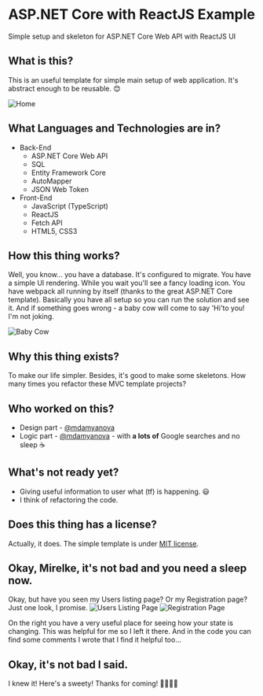 # ASP.NET Core with ReactJS Example
Simple setup and skeleton for ASP.NET Core Web API with ReactJS UI

## What is this?
This is an useful template for simple main setup of web application. It's abstract enough to be reusable. 😊

![Home](https://imgur.com/T2rz850.jpg)

## What Languages and Technologies are in? 
- Back-End 
  - ASP.NET Core Web API
  - SQL
  - Entity Framework Core
  - AutoMapper
  - JSON Web Token
- Front-End
  - JavaScript (TypeScript)
  - ReactJS
  - Fetch API
  - HTML5, CSS3

## How this thing works?
Well, you know... you have a database. It's configured to migrate. You have a simple UI rendering. While you wait you'll see a fancy loading icon. You have webpack all running by itself (thanks to the great ASP.NET Core template). Basically you have all setup so you can run the solution and see it. And if something goes wrong - a baby cow will come to say 'Hi'to you! I'm not joking.

![Baby Cow](https://imgur.com/s3CL1Yd.jpg)

## Why this thing exists?
To make our life simpler. Besides, it's good to make some skeletons. How many times you refactor these MVC template projects?

## Who worked on this?
- Design part - [@mdamyanova](https://github.com/mdamyanova)
- Logic part - [@mdamyanova](https://github.com/mdamyanova) - with **a lots of** Google searches and no sleep ☕️

## What's not ready yet?
- Giving useful information to user what (tf) is happening. 😃
- I think of refactoring the code.

## Does this thing has a license?
Actually, it does. The simple template is under [MIT license](http://opensource.org/licenses/mit-license.php).

## Okay, Mirelke, it's not bad and you need a sleep now.
Okay, but have you seen my Users listing page? Or my Registration page? Just one look, I promise.
![Users Listing Page](https://imgur.com/WAHOXgR.jpg)
![Registration Page](https://imgur.com/CLkpTAz.jpg)

On the right you have a very useful place for seeing how your state is changing. This was helpful for me so I left it there. And in the code you can find some comments I wrote that I find it helpful too...

## Okay, it's not bad I said.
I knew it! Here's a sweety! Thanks for coming! 🥐🍯🍭🍬
